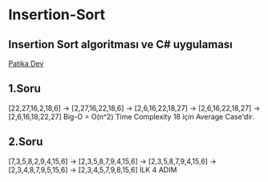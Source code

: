 # Insertion-Sort
## Insertion Sort algoritması ve C# uygulaması
[Patika Dev](www.patika.dev)

## 1.Soru
[22,27,16,2,18,6] -> [2,27,16,22,18,6] -> [2,6,16,22,18,27] -> [2,6,16,22,18,27] -> [2,6,16,18,22,27]
Big-O = O(n^2)
Time Complexity 18 için Average Case'dir.

## 2.Soru
[7,3,5,8,2,9,4,15,6] -> [2,3,5,8,7,9,4,15,6] -> [2,3,5,8,7,9,4,15,6] -> [2,3,4,8,7,9,5,15,6] -> [2,3,4,5,7,9,8,15,6] İLK 4 ADIM
